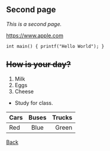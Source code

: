 ## Second page

*This is a second page.*

<https://www.apple.com>


``int main()
{
  printf("Hello World");
}``

~~How is your day?~~
---

1. Milk
2. Eggs
3. Cheese

* Study for class.


| Cars | Buses | Trucks |
|------|:-----:|-------:|
| Red  | Blue  | Green  |

[Back](README.md)
